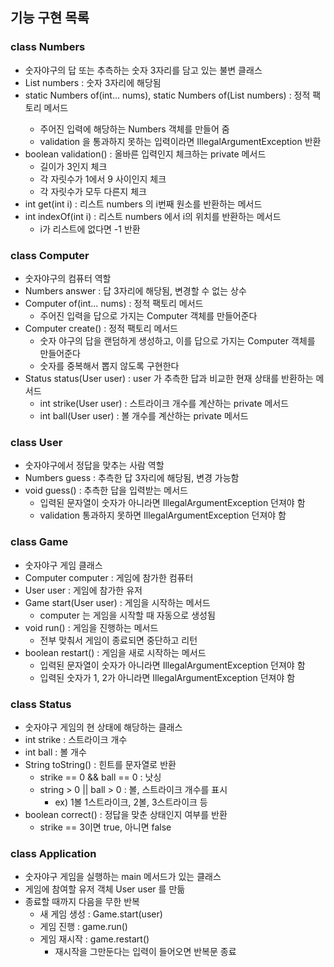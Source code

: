 ## 기능 구현 목록

### class Numbers

- 숫자야구의 답 또는 추측하는 숫자 3자리를 담고 있는 불변 클래스
- List<Integer> numbers : 숫자 3자리에 해당됨
- static Numbers of(int... nums), static Numbers of(List<Integer> numbers) : 정적 팩토리 메서드
  - 주어진 입력에 해당하는 Numbers 객체를 만들어 줌
  - validation 을 통과하지 못하는 입력이라면 IllegalArgumentException 반환
- boolean validation() : 올바른 입력인지 체크하는 private 메서드
  - 길이가 3인지 체크
  - 각 자릿수가 1에서 9 사이인지 체크
  - 각 자릿수가 모두 다른지 체크
- int get(int i) : 리스트 numbers 의 i번째 원소를 반환하는 메서드
- int indexOf(int i) : 리스트 numbers 에서 i의 위치를 반환하는 메서드
  - i가 리스트에 없다면 -1 반환 

### class Computer

- 숫자야구의 컴퓨터 역할
- Numbers answer : 답 3자리에 해당됨, 변경할 수 없는 상수
- Computer of(int... nums) : 정적 팩토리 메서드
  - 주어진 입력을 답으로 가지는 Computer 객체를 만들어준다
- Computer create() : 정적 팩토리 메서드
  - 숫자 야구의 답을 랜덤하게 생성하고, 이를 답으로 가지는 Computer 객체를 만들어준다 
  - 숫자를 중복해서 뽑지 않도록 구현한다
- Status status(User user) : user 가 추측한 답과 비교한 현재 상태를 반환하는 메서드
  - int strike(User user) : 스트라이크 개수를 계산하는 private 메서드
  - int ball(User user) : 볼 개수를 계산하는 private 메서드

### class User

- 숫자야구에서 정답을 맞추는 사람 역할
- Numbers guess : 추측한 답 3자리에 해당됨, 변경 가능함
- void guess() : 추측한 답을 입력받는 메서드
  - 입력된 문자열이 숫자가 아니라면 IllegalArgumentException 던져야 함
  - validation 통과하지 못하면 IllegalArgumentException 던져야 함

### class Game

- 숫자야구 게임 클래스
- Computer computer : 게임에 참가한 컴퓨터
- User user : 게임에 참가한 유저
- Game start(User user) : 게임을 시작하는 메서드
  - computer 는 게임을 시작할 때 자동으로 생성됨
- void run() : 게임을 진행하는 메서드
  - 전부 맞춰서 게임이 종료되면 중단하고 리턴
- boolean restart() : 게임을 새로 시작하는 메서드
  - 입력된 문자열이 숫자가 아니라면 IllegalArgumentException 던져야 함
  - 입력된 숫자가 1, 2가 아니라면 IllegalArgumentException 던져야 함

### class Status

- 숫자야구 게임의 현 상태에 해당하는 클래스
- int strike : 스트라이크 개수
- int ball : 볼 개수
- String toString() : 힌트를 문자열로 반환
  - strike == 0 && ball == 0 : 낫싱
  - string > 0 || ball > 0 : 볼, 스트라이크 개수를 표시
    - ex) 1볼 1스트라이크, 2볼, 3스트라이크 등
- boolean correct() : 정답을 맞춘 상태인지 여부를 반환
  - strike == 3이면 true, 아니면 false

### class Application

- 숫자야구 게임을 실행하는 main 메서드가 있는 클래스
- 게임에 참여할 유저 객체 User user 를 만듦
- 종료할 때까지 다음을 무한 반복
  - 새 게임 생성 : Game.start(user)
  - 게임 진행 : game.run()
  - 게임 재시작 : game.restart()
    - 재시작을 그만둔다는 입력이 들어오면 반복문 종료
